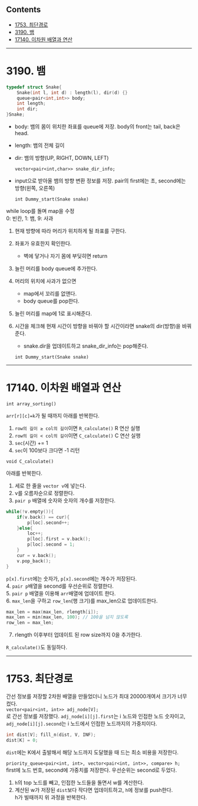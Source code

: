 ## Contents
* [1753. 최단경로](#1753)
* [3190. 뱀](#3190)
* [17140. 이차원 배열과 연산](#17140)


***
<a name="3190"/>

# 3190. 뱀

```cpp
typedef struct Snake{
	Snake(int l, int d) : length(l), dir(d) {}
	queue<pair<int,int>> body;
	int length;
	int dir;
}Snake;
```
* body: 뱀의 몸이 위치한 좌표를 queue에 저장. body의 front는 tail, back은 head.
* length: 뱀의 전체 길이
* dir: 뱀의 방향(UP, RIGHT, DOWN, LEFT)

	`vector<pair<int,char>> snake_dir_info;`

* input으로 받아올 뱀의 방향 변환 정보를 저장. pair의 first에는 초, second에는 방향(왼쪽, 오른쪽)   


	`int Dummy_start(Snake snake)`

while loop를 돌며 map을 수정  
0: 빈칸, 1: 뱀, 9: 사과
1. 현재 방향에 따라 머리가 위치하게 될 좌표를 구한다.
2. 좌표가 유효한지 확인한다.
	* 벽에 닿거나 자기 몸에 부딪히면 return
3. 늘린 머리를 body queue에 추가한다.
4. 머리의 위치에 사과가 없으면
	* map에서 꼬리를 없앤다.
	* body queue를 pop한다.
5. 늘린 머리를 map에 1로 표시해준다.
6. 시간을 체크해 현재 시간이 방향을 바꿔야 할 시간이라면 snake의 dir(방향)을 바꿔준다.
	* snake.dir을 업데이트하고 snake_dir_info는 pop해준다.
  
	`int Dummy_start(Snake snake)`
***
<a name="17140"/>

# 17140. 이차원 배열과 연산

`int array_sorting()`

`arr[r][c]=k`가 될 때까지 아래를 반복한다.
1. `row의 길이 ≥ col의 길이`이면 `R_calculate()` R 연산 실행
2. `row의 길이 < col의 길이`이면 `C_calculate()` C 연산 실행
3. `sec`(시간) += 1
4. `sec`이 100보다 크다면 -1 리턴

  
`void C_calculate()`

아래를 반복한다.
1. 세로 한 줄을 `vector v`에 넣는다.
2. v를 오름차순으로 정렬한다.
3. `pair p` 배열에 숫자와 숫자의 개수를 저장한다.
```cpp
while(!v.empty()){
	if(v.back() == cur){
		p[loc].second++;
	}else{
		loc++;
		p[loc].first = v.back();
		p[loc].second = 1;
	}
	cur = v.back();
	v.pop_back();
}
```
`p[x].first`에는 숫자가, `p[x].second`에는 개수가 저장된다.   
 4. `pair p`배열을 second를 우선순위로 정렬한다.   
 5. `pair p` 배열을 이용해 `arr`배열에 업데이트 한다.   
 6. `max_len`을 구하고 `row_len`(행 크기)를 max_len으로 업데이트한다.   
```cpp
max_len = max(max_len, rlength[i]);
max_len = min(max_len, 100); // 100을 넘지 않도록
row_len = max_len;
```
7. rlength 이후부터 업데이트 된 row size까지 0을 추가한다.

  
`R_calculate()`도 동일하다.

***
<a name="1753"/>

# 1753. 최단경로

간선 정보를 저장할 2차원 배열을 만들었더니 노드가 최대 20000개여서 크기가 너무 컸다.   
`vector<pair<int, int>> adj_node[V];`   
로 간선 정보를 저장했다. `adj_node[i][j].first`는 i 노드와 인접한 노드 숫자이고, `adj_node[i][j].second`는 i 노드에서 인접한 노드까지의 가중치이다.   

```cpp
int dist[V]; fill_n(dist, V, INF);
dist[K] = 0;
```
`dist`에는 K에서 출발해서 해당 노드까지 도달했을 때 드는 최소 비용을 저장한다.   

`priority_queue<pair<int, int>, vector<pair<int, int>>, compare> h;`   
first에 노드 번호, second에 가중치를 저장한다. 우선순위는 second로 두었다.   
1. `h`의 top 노드를 빼고, 인접한 노드들을 돌면서 w를 계산한다.
2. 계산된 w가 저장된 `dist`보다 작다면 업데이트하고, `h`에 정보를 push한다.   
h가 빌때까지 위 과정을 반복한다.
